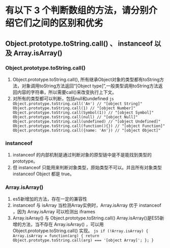 # 有以下 3 个判断数组的方法，请分别介绍它们之间的区别和优劣
## Object.prototype.toString.call() 、 instanceof 以及 Array.isArray()

### Object.prototype.toString.call()
  1. Object.prototype.toString.call(), 所有继承Object对象的类型都有toString方法，对象调用toString方法返回“[Object type]”,一般类型调用toString方法返回内容的字符串，所以需要call()来改变执行上下文。
  2. 对所有的类型都可以判断，包括null和undefined 
    ```js
    Object.prototype.toString.call('An') // "[object String]"
    Object.prototype.toString.call(1) // "[object Number]"
    Object.prototype.toString.call(Symbol(1)) // "[object Symbol]"
    Object.prototype.toString.call(null) // "[object Null]"
    Object.prototype.toString.call(undefined) // "[object Undefined]"
    Object.prototype.toString.call(function(){}) // "[object Function]"
    Object.prototype.toString.call({name: 'An'}) // "[object Object]"
    ```

###   instanceof
  1.  instanceof  的内部机制是通过判断对象的原型链中是不是能找到类型的 prototype。
  2. 但 instanceof 只能用来判断对象类型，原始类型不可以。并且所有对象类型 instanceof Object 都是 true。

### Array.isArray()
  1. es5新增加的方法，存在一定的兼容性
  2. instanceof 与 isArray
    当检测Array实例时，Array.isArray 优于 instanceof ，因为 Array.isArray 可以检测出 iframes
  3. Array.isArray() 与 Object.prototype.toString.call()
    Array.isArray()是ES5新增的方法，当不存在 Array.isArray() ，可以用 Object.prototype.toString.call() 实现。
    ```js
      if (!Array.isArray) {
        Array.isArray = function(arg) {
          return Object.prototype.toString.call(arg) === '[object Array]';
        };
      }
    ```  
